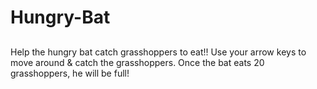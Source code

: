 # Hungry-Bat

## 
Help the hungry bat catch grasshoppers to eat!! Use your arrow keys to move around & catch the grasshoppers. Once the bat eats 20 grasshoppers, he will be full!
